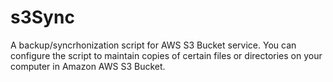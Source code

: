 # s3Sync
A backup/syncrhonization script for AWS S3 Bucket service. You can configure the script to maintain copies of certain files or directories on your computer in Amazon AWS S3 Bucket.
